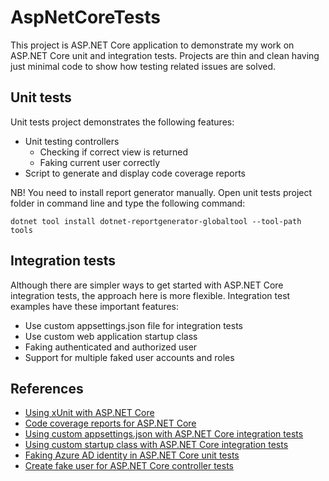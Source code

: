 # AspNetCoreTests

This project is ASP.NET Core application to demonstrate my work on ASP.NET Core unit and integration tests. 
Projects are thin and clean having just minimal code to show how testing related issues are solved.

## Unit tests

Unit tests project demonstrates the following features:

* Unit testing controllers
    * Checking if correct view is returned
    * Faking current user correctly
* Script to generate and display code coverage reports

NB! You need to install report generator manually. Open unit tests project folder in command line and type the following command: 

```
dotnet tool install dotnet-reportgenerator-globaltool --tool-path tools
```

## Integration tests

Although there are simpler ways to get started with ASP.NET Core integration tests, the approach here is more 
flexible. Integration test examples have these important features:

* Use custom appsettings.json file for integration tests
* Use custom web application startup class
* Faking authenticated and authorized user
* Support for multiple faked user accounts and roles

## References

* [Using xUnit with ASP.NET Core](https://gunnarpeipman.com/aspnet-core-xunit/)
* [Code coverage reports for ASP.NET Core](https://gunnarpeipman.com/aspnet-core-code-coverage/)
* [Using custom appsettings.json with ASP.NET Core integration tests](https://gunnarpeipman.com/aspnet-core-integration-tests-appsettings/)
* [Using custom startup class with ASP.NET Core integration tests](https://gunnarpeipman.com/aspnet-core-integration-test-startup/)
* [Faking Azure AD identity in ASP.NET Core unit tests](https://gunnarpeipman.com/aspnet-core-azure-ad-unit-test/)
* [Create fake user for ASP.NET Core controller tests](https://gunnarpeipman.com/aspnet-core-test-controller-fake-user/)